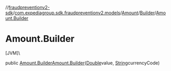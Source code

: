 //[fraudpreventionv2-sdk](../../../../index.md)/[com.expediagroup.sdk.fraudpreventionv2.models](../../index.md)/[Amount](../index.md)/[Builder](index.md)/[Amount.Builder](-amount.-builder.md)

# Amount.Builder

[JVM]\

public [Amount.Builder](index.md)[Amount.Builder](-amount.-builder.md)([Double](https://docs.oracle.com/javase/8/docs/api/java/lang/Double.html)value, [String](https://docs.oracle.com/javase/8/docs/api/java/lang/String.html)currencyCode)
